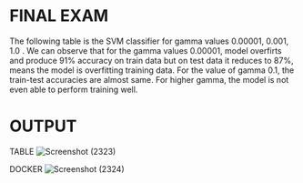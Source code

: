 # FINAL EXAM

The following table is the SVM classifier for gamma values 0.00001, 0.001, 1.0 .
We can observe that for the gamma values 0.00001, model overfirts and produce 91% accuracy on train data but on test data it reduces to 87%, means the model is overfitting training data.
For the value of gamma 0.1, the train-test accuracies are almost same.
For higher gamma, the model is not even able to perform training well.

# OUTPUT

TABLE
![Screenshot (2323)](https://user-images.githubusercontent.com/39644383/143685230-e0319683-2455-433e-9dbb-49ccb5971007.png)

DOCKER
![Screenshot (2324)](https://user-images.githubusercontent.com/39644383/143685447-f40fd8df-bc32-4573-a47e-d6b11d735fc9.png)

